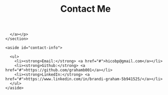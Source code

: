 <!DOCTYPE html>

<!-- CSS Stylesheets with Relative Paths -->

<html lang="en-us">
<head>
  <meta charset="UTF-8">
  <title>CSS Stylesheets with Relative Paths</title>

  <!-- This line is money! It points your HTML to the CSS file. -->
  <!-- Notice the "relative" pathway? It matches a file inside our current directory's "assets" folder. Open it to see our style rules. -->
  <link rel="stylesheet" type="text/css" href="style.css">
</head>

<body>

  <header>
    <h1>Contact Me</h1>
  </header>



      </a></p>
    </section>

    <aside id="contact-info">

      <ul>
        <li><strong>Email:</strong> <a href="#">hicobp@gmail.com</a></li>
        <li><strong>Github:</strong> <a href="#">https://github.com/grahamb001</a></li>
        <li><strong>LinkedIn:</strong> <a href="#">https://www.linkedin.com/in/brandi-graham-5b941525/</a></li>
      </ul>
    </aside>
  </main>

</body>

</html>
